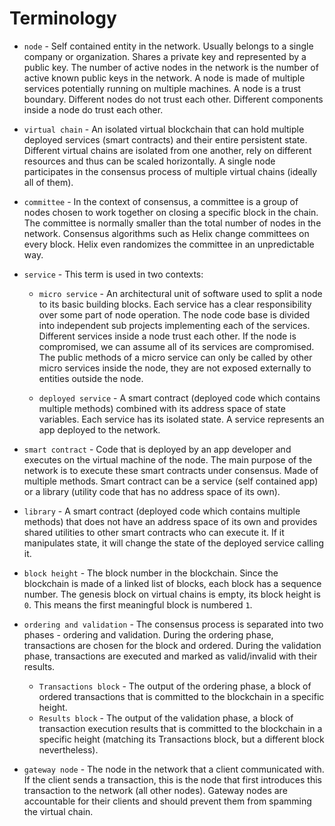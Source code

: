 # Terminology

* `node` - Self contained entity in the network. Usually belongs to a single company or organization. Shares a private key and represented by a public key. The number of active nodes in the network is the number of active known public keys in the network. A node is made of multiple services potentially running on multiple machines. A node is a trust boundary. Different nodes do not trust each other. Different components inside a node do trust each other.

* `virtual chain` - An isolated virtual blockchain that can hold multiple deployed services (smart contracts) and their entire persistent state. Different virtual chains are isolated from one another, rely on different resources and thus can be scaled horizontally. A single node participates in the consensus process of multiple virtual chains (ideally all of them).

* `committee` - In the context of consensus, a committee is a group of nodes chosen to work together on closing a specific block in the chain. The committee is normally smaller than the total number of nodes in the network. Consensus algorithms such as Helix change committees on every block. Helix even randomizes the committee in an unpredictable way.

* `service` - This term is used in two contexts:

  * `micro service` - An architectural unit of software used to split a node to its basic building blocks. Each service has a clear responsibility over some part of node operation. The node code base is divided into independent sub projects implementing each of the services. Different services inside a node trust each other. If the node is compromised, we can assume all of its services are compromised. The public methods of a micro service can only be called by other micro services inside the node, they are not exposed externally to entities outside the node.

  * `deployed service` - A smart contract (deployed code which contains multiple methods) combined with its address space of state variables. Each service has its isolated state. A service represents an app deployed to the network.

* `smart contract` - Code that is deployed by an app developer and executes on the virtual machine of the node. The main purpose of the network is to execute these smart contracts under consensus. Made of multiple methods. Smart contract can be a service (self contained app) or a library (utility code that has no address space of its own).

* `library` - A smart contract (deployed code which contains multiple methods) that does not have an address space of its own and provides shared utilities to other smart contracts who can execute it. If it manipulates state, it will change the state of the deployed service calling it.

* `block height` - The block number in the blockchain. Since the blockchain is made of a linked list of blocks, each block has a sequence number. The genesis block on virtual chains is empty, its block height is `0`. This means the first meaningful block is numbered `1`.

* `ordering and validation` - The consensus process is separated into two phases - ordering and validation. During the ordering phase, transactions are chosen for the block and ordered. During the validation phase, transactions are executed and marked as valid/invalid with their results.
  * `Transactions block` - The output of the ordering phase, a block of ordered transactions that is committed to the blockchain in a specific height.
  * `Results block` - The output of the validation phase, a block of transaction execution results that is committed to the blockchain in a specific height (matching its Transactions block, but a different block nevertheless).

* `gateway node` - The node in the network that a client communicated with. If the client sends a transaction, this is the node that first introduces this transaction to the network (all other nodes). Gateway nodes are accountable for their clients and should prevent them from spamming the virtual chain.
